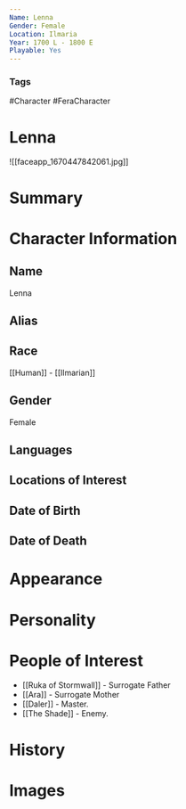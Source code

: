 ```yaml
---
Name: Lenna
Gender: Female
Location: Ilmaria
Year: 1700 L - 1800 E
Playable: Yes
---
```


### Tags
#Character #FeraCharacter

# Lenna
![[faceapp_1670447842061.jpg]]

# Summary


# Character Information

## Name
Lenna

## Alias

## Race
[[Human]] - [[Ilmarian]]

## Gender
Female

## Languages

## Locations of Interest

## Date of Birth

## Date of Death

# Appearance

# Personality

# People of Interest
- [[Ruka of Stormwall]] - Surrogate Father
- [[Ara]] - Surrogate Mother
- [[Daler]] - Master. 
- [[The Shade]] - Enemy. 

# History

# Images
